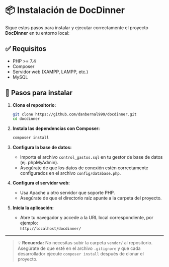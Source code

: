 # 📦 Instalación de DocDinner

Sigue estos pasos para instalar y ejecutar correctamente el proyecto **DocDinner** en tu entorno local:

## ✅ Requisitos

- PHP >= 7.4
- Composer
- Servidor web (XAMPP, LAMPP, etc.)
- MySQL

## 🔧 Pasos para instalar

1. **Clona el repositorio:**

   ```bash
   git clone https://github.com/danbernal999/docdinner.git
   cd docdinner
   ```

2. **Instala las dependencias con Composer:**

   ```bash
   composer install
   ```

3. **Configura la base de datos:**

   - Importa el archivo `control_gastos.sql` en tu gestor de base de datos (ej. phpMyAdmin).
   - Asegúrate de que los datos de conexión estén correctamente configurados en el archivo `config/database.php`.

4. **Configura el servidor web:**

   - Usa Apache u otro servidor que soporte PHP.
   - Asegúrate de que el directorio raíz apunte a la carpeta del proyecto.

5. **Inicia la aplicación:**

   - Abre tu navegador y accede a la URL local correspondiente, por ejemplo:  
     `http://localhost/docdinner/`

---

> 💡 **Recuerda:** No necesitas subir la carpeta `vendor/` al repositorio. Asegúrate de que esté en el archivo `.gitignore` y que cada desarrollador ejecute `composer install` después de clonar el proyecto.
